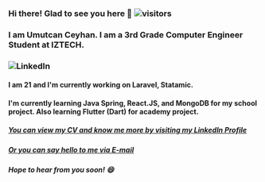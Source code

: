 ### Hi there! Glad to see you here 👋 ![visitors](https://visitor-badge.glitch.me/badge?page_id=${umutcanceyhan7}.${umutcanceyhan7}) 
### I am Umutcan Ceyhan. I am a 3rd Grade Computer Engineer Student at IZTECH.
### ![LinkedIn](https://img.shields.io/static/v1?label=deneme&message=![LinkedInIcon](https://user-images.githubusercontent.com/53305383/158383993-090d7684-ff7d-4053-8a3f-baf647792b7b.png)&color=blue)

<!-- 
### The programming languages and frameworks that I have worked on!
[https://img.shields.io/badge/-ReactJS](ReactJS)
I will add badges to this part
-->
#### I am 21 and I'm currently working on Laravel, Statamic. 
#### I'm currently learning Java Spring, React.JS, and MongoDB for my school project. Also learning Flutter (Dart) for academy project. 
##### [You can view my CV and know me more by visiting my LinkedIn Profile](https://www.linkedin.com/in/umutcanceyhan/) 
##### [Or you can say hello to me via E-mail](mailto:umutcanceyhan@gmail.com)
<!-- ##### And here is my GitHub Stats 
<img height="180em" src="https://github-readme-stats.vercel.app/api?username=umutcanceyhan7&show_icons=true&hide_border=true&&count_private=true&include_all_commits=true" />
-->
##### Hope to hear from you soon! 😄



<!--
**umutcanceyhan7/umutcanceyhan7** is a ✨ _special_ ✨ repository because its `README.md` (this file) appears on your GitHub profile.

Here are some ideas to get you started:

- 🔭 I’m currently working on ...
- 🌱 I’m currently learning ...
- 👯 I’m looking to collaborate on ...
- 🤔 I’m looking for help with ...
- 💬 Ask me about ...
- 📫 How to reach me: ...
- 😄 Pronouns: ...
- ⚡ Fun fact: ...
-->
